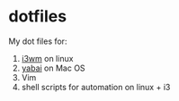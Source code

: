 # dotfiles
My dot files for:

1. [i3wm](https://i3wm.org/) on linux
2. [yabai](https://github.com/koekeishiya/yabai) on Mac OS
3. Vim
4. shell scripts for automation on linux + i3
